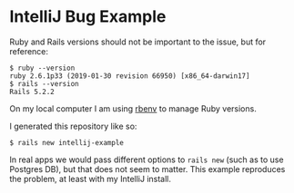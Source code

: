 # IntelliJ Bug Example

Ruby and Rails versions should not be important to the issue, but for reference:
```
$ ruby --version
ruby 2.6.1p33 (2019-01-30 revision 66950) [x86_64-darwin17]
$ rails --version
Rails 5.2.2
```

On my local computer I am using [rbenv](https://github.com/rbenv/rbenv) to manage Ruby versions.


I generated this repository like so:

```
$ rails new intellij-example
```

In real apps we would pass different options to `rails new` (such as to use Postgres DB), but that does not seem to matter. This example reproduces the problem, at least with my IntelliJ install.

